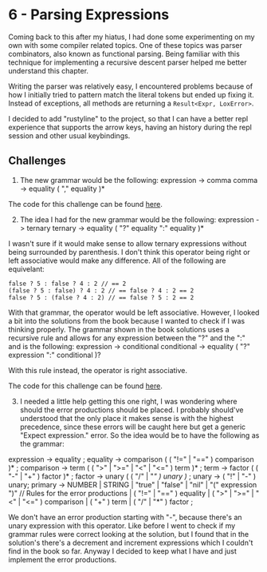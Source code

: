 # 6 - Parsing Expressions

Coming back to this after my hiatus, I had done some experimenting on my own with some compiler related topics. One of these topics was parser combinators, also known as functional parsing. Being familiar with this technique for implementing a recursive descent parser helped me better understand this chapter.

Writing the parser was relatively easy, I encountered problems because of how I initially tried to pattern match the literal tokens but ended up fixing it. Instead of exceptions, all methods are returning a `Result<Expr, LoxError>`.

I decided to add "rustyline" to the project, so that I can have a better repl experience that supports the arrow keys, having an history during the repl session and other usual keybindings. 

## Challenges
1. The new grammar would be the following:
expression -> comma
comma -> equality ( "," equality )*

The code for this challenge can be found [here](https://github.com/EdSwordsmith/crafting_interpreters/tree/6_comma_operator).

2. The idea I had for the new grammar would be the following:
expression -> ternary
ternary -> equality ( "?" equality ":" equality )*

I wasn't sure if it would make sense to allow ternary expressions without being surrounded by parenthesis. I don't think this operator being right or left associative would make any difference. All of the following are equivelant: 

```
false ? 5 : false ? 4 : 2 // == 2
(false ? 5 : false) ? 4 : 2 // == false ? 4 : 2 == 2
false ? 5 : (false ? 4 : 2) // == false ? 5 : 2 == 2
```

With that grammar, the operator would be left associative. However, I looked a bit into the solutions from the book because I wanted to check if I was thinking properly. The grammar shown in the book solutions uses a recursive rule and allows for any expression between the "?" and the ":" and is the following:
expression -> conditional
conditional -> equality ( "?" expression ":" conditional )?

With this rule instead, the operator is right associative.

The code for this challenge can be found [here](https://github.com/EdSwordsmith/crafting_interpreters/tree/6_ternary_operator).

3. I needed a little help getting this one right, I was wondering where should the error productions should be placed. I probably should've understood that the only place it makes sense is with the highest precedence, since these errors will be caught here but get a generic "Expect expression." error.
So the idea would be to have the following as the grammar:

expression → equality ;
equality   → comparison ( ( "!=" | "==" ) comparison )* ;
comparison → term ( ( ">" | ">=" | "<" | "<=" ) term )* ;
term       → factor ( ( "-" | "+" ) factor )* ;
factor     → unary ( ( "/" | "*" ) unary )* ;
unary      → ( "!" | "-" ) unary;
primary    → NUMBER | STRING | "true" | "false" | "nil"
           | "(" expression ")"
           // Rules for the error productions
           | ( "!=" | "==" ) equality
           | ( ">" | ">=" | "<" | "<=" ) comparison
           | ( "+" ) term
           | ( "/" | "*" ) factor ;
           
We don't have an error production starting with "-", because there's an unary expression with this operator. Like before I went to check if my grammar rules were correct looking at the solution, but I found that in the solution's there's a decrement and increment expressions which I couldn't find in the book so far. Anyway I decided to keep what I have and just implement the error productions.


